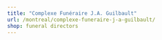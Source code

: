 ```yaml
---
title: "Complexe Funéraire J.A. Guilbault"
url: /montreal/complexe-funeraire-j-a-guilbault/
shop: funeral directors
---
```

